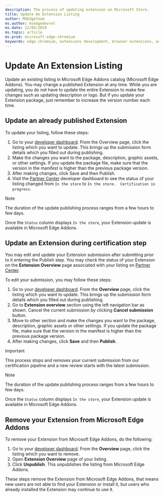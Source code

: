 ```yaml
---
description: The process of updating extension on Microsoft Store.
title: Update An Extension Listing
author: MSEdgeTeam
ms.author: msedgedevrel
ms.date: 12/05/2019
ms.topic: article
ms.prod: microsoft-edge-chromium
keywords: edge-chromium, extensions development, browser extensions, addons, partner center, developer
---
```


# Update An Extension Listing  

Update an existing listing in Microsoft Edge Addons catalog \(Microsoft Edge Addons\).  You may change a published Extension at any time.  While you are updating, you do not have to update the entire Extension to make few changes such as updating description or logo.  But if you update your Extension package, just remember to increase the version number each time.  

## Update an already published Extension  

To update your listing, follow these steps:  

1.  Go to your [developer dashboard][MicrosoftPartnerCenter].  From the Overview page, click the listing which you want to update.  This brings up the submission form details which you filled out during publishing.  
1.  Make the changes you want to the package, description, graphic assets, or other settings.  If you update the package file, make sure that the version in the manifest is higher than the previous package version.
1.  After making changes, click Save and then Publish.
1.  Visit the [Partner Center][MicrosoftPartnerCenter] developer dashboard to see the status of your listing changed from `In the store` to `In the store.  Certification in progress`.  

> [!NOTE]
> The duration of the update publishing process ranges from a few hours to few days.  

Once the `Status` column displays `In the store`, your Extension update is available in Microsoft Edge Addons.  

## Update an Extension during certification step  

You may edit and update your Extension submission after submitting prior to it entering the Publish step.  You may check the status of your Extension on the **Extension Overview** page associated with your listing on [Partner Center][MicrosoftPartnerCenter].  

To edit your submission, you may follow these steps:  

1.  Go to your [developer dashboard][MicrosoftPartnerCenter].  From the **Overview** page, click the listing which you want to update.  This brings up the submission form details which you filled out during publishing.  
1.  Go to **Extension overview** section using the left navigation bar as shown.  Cancel the current submission by clicking **Cancel submission** button.  
1.  Move to other section and make the changes you want to the package, description, graphic assets or other settings.  If you update the package file, make sure that the version in the manifest is higher than the previous package version.  
1.  After making changes, click **Save** and then **Publish**.  

> [!IMPORTANT]
> This process stops and removes your current submission from our certification pipeline and a new review starts with the latest submission.  

> [!NOTE]
> The duration of the update publishing process ranges from a few hours to few days.  

Once the `Status` column displays `In the store`, your Extension update is available in Microsoft Edge Addons.  

## Remove your Extension from Microsoft Edge Addons  

To remove your Extension from Microsoft Edge Addons, do the following:  

1.  Go to your [developer dashboard][MicrosoftPartnerCenter].  From the **Overview** page, click the listing which you want to remove.  
1.  Open **Extension Overview** page of your listing.  
1.  Click **Unpublish**.  This unpublishes the listing from Microsoft Edge Addons.  

These steps remove the Extension from Microsoft Edge Addons, that means new users are not able to find your Extension or install it, but users who already installed the Extension may continue to use it.  

<!-- image links -->  

<!-- links -->  

[MicrosoftPartnerCenter]: https://partner.microsoft.com/dashboard/registration/AccountInfo?accountProgram%3DMSEdgeAddons "Partner Center"  
